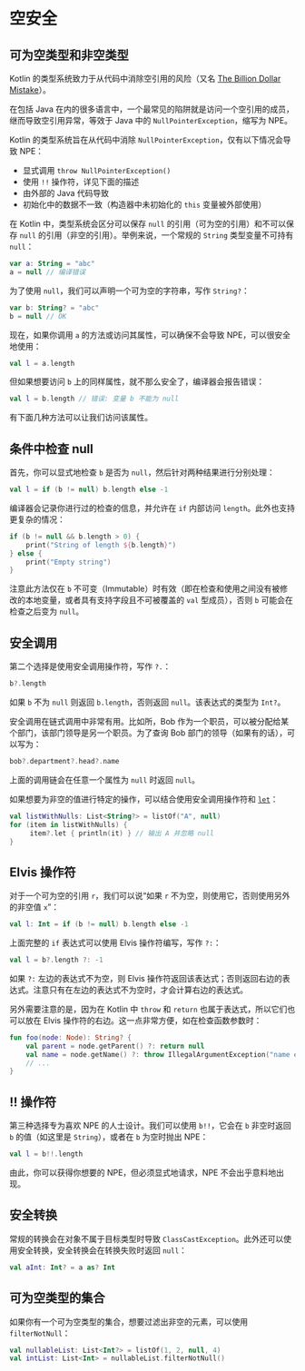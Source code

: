 # 空安全

## 可为空类型和非空类型

Kotlin 的类型系统致力于从代码中消除空引用的风险（又名 [The Billion Dollar Mistake](https://en.wikipedia.org/wiki/Tony_Hoare#Apologies_and_retractions)）。

在包括 Java 在内的很多语言中，一个最常见的陷阱就是访问一个空引用的成员，继而导致空引用异常，等效于 Java 中的 `NullPointerException`，缩写为 NPE。

Kotlin 的类型系统旨在从代码中消除 `NullPointerException`，仅有以下情况会导致 NPE：

- 显式调用 `throw NullPointerException()`
- 使用 `!!` 操作符，详见下面的描述
- 由外部的 Java 代码导致
- 初始化中的数据不一致（构造器中未初始化的 `this` 变量被外部使用）

在 Kotlin 中，类型系统会区分可以保存 `null` 的引用（可为空的引用）和不可以保存 `null` 的引用（非空的引用）。举例来说，一个常规的 `String` 类型变量不可持有 `null`：

```kotlin
var a: String = "abc"
a = null // 编译错误
```

为了使用 `null`，我们可以声明一个可为空的字符串，写作 `String?`：

```kotlin
var b: String? = "abc"
b = null // OK
```

现在，如果你调用 `a` 的方法或访问其属性，可以确保不会导致 NPE，可以很安全地使用：

```kotlin
val l = a.length
```

但如果想要访问 `b` 上的同样属性，就不那么安全了，编译器会报告错误：

```kotlin
val l = b.length // 错误: 变量 b 不能为 null
```

有下面几种方法可以让我们访问该属性。


## 条件中检查 null

首先，你可以显式地检查 `b` 是否为 `null`，然后针对两种结果进行分别处理：

```kotlin
val l = if (b != null) b.length else -1
```

编译器会记录你进行过的检查的信息，并允许在 `if` 内部访问 `length`。此外也支持更复杂的情况：

```kotlin
if (b != null && b.length > 0) {
    print("String of length ${b.length}")
} else {
    print("Empty string")
}
```

注意此方法仅在 `b` 不可变（Immutable）时有效（即在检查和使用之间没有被修改的本地变量，或者具有支持字段且不可被覆盖的 `val` 型成员），否则 `b` 可能会在检查之后变为 `null`。


## 安全调用

第二个选择是使用安全调用操作符，写作 `?.`：

```kotlin
b?.length
```

如果 `b` 不为 `null` 则返回 `b.length`，否则返回 `null`。该表达式的类型为 `Int?`。

安全调用在链式调用中非常有用。比如所，Bob 作为一个职员，可以被分配给某个部门，该部门领导是另一个职员。为了查询 Bob 部门的领导（如果有的话），可以写为：

```kotlin
bob?.department?.head?.name
```

上面的调用链会在任意一个属性为 `null` 时返回 `null`。

如果想要为非空的值进行特定的操作，可以结合使用安全调用操作符和 [`let`](https://kotlinlang.org/api/latest/jvm/stdlib/kotlin/let.html)：

```kotlin
val listWithNulls: List<String?> = listOf("A", null)
for (item in listWithNulls) {
     item?.let { println(it) } // 输出 A 并忽略 null
}
```


## Elvis 操作符

对于一个可为空的引用 `r`，我们可以说“如果 `r` 不为空，则使用它，否则使用另外的非空值 `x`”：

```kotlin
val l: Int = if (b != null) b.length else -1
```

上面完整的 `if` 表达式可以使用 Elvis 操作符编写，写作 `?:`：

```kotlin
val l = b?.length ?: -1
```

如果 `?:` 左边的表达式不为空，则 Elvis 操作符返回该表达式；否则返回右边的表达式。注意只有在左边的表达式不为空时，才会计算右边的表达式。

另外需要注意的是，因为在 Kotlin 中 `throw` 和 `return` 也属于表达式，所以它们也可以放在 Elvis 操作符的右边。这一点非常方便，如在检查函数参数时：

```kotlin
fun foo(node: Node): String? {
    val parent = node.getParent() ?: return null
    val name = node.getName() ?: throw IllegalArgumentException("name expected")
    // ...
}
```


## !! 操作符

第三种选择专为喜欢 NPE 的人士设计。我们可以使用 `b!!`，它会在 `b` 非空时返回 `b` 的值（如这里是 `String`），或者在 `b` 为空时抛出 NPE：

```kotlin
val l = b!!.length
```

由此，你可以获得你想要的 NPE，但必须显式地请求，NPE 不会出乎意料地出现。


## 安全转换

常规的转换会在对象不属于目标类型时导致 `ClassCastException`。此外还可以使用安全转换，安全转换会在转换失败时返回 `null`：

```kotlin
val aInt: Int? = a as? Int
```


## 可为空类型的集合

如果你有一个可为空类型的集合，想要过滤出非空的元素，可以使用 `filterNotNull`：

```kotlin
val nullableList: List<Int?> = listOf(1, 2, null, 4)
val intList: List<Int> = nullableList.filterNotNull()
```